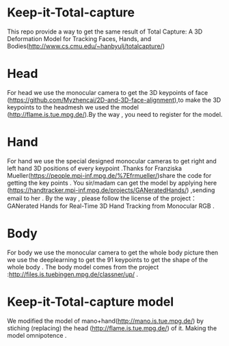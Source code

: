 # Keep-it-Total-capture
This repo provide a way to get the same result of Total Capture: A 3D Deformation Model for Tracking Faces, Hands, and Bodies(http://www.cs.cmu.edu/~hanbyulj/totalcapture/)

# Head
For head we use the  monocular camera to get the 3D keypoints of face (https://github.com/Myzhencai/2D-and-3D-face-alignment),to make the 3D keypoints to the headmesh we used the model (http://flame.is.tue.mpg.de/).By the way , you need to register for the model.

# Hand
For hand we use the special designed monocular cameras to get right and left hand 3D positions of every keypoint .Thanks for Franziska Mueller(https://people.mpi-inf.mpg.de/%7Efrmueller/)share the code for getting the key points . You sir/madam can get the model by applying here (https://handtracker.mpi-inf.mpg.de/projects/GANeratedHands/) ,sending email to her . By the way , please follow the license of the project：GANerated Hands for Real-Time 3D Hand Tracking from Monocular RGB .

# Body
For body we use the monocular camera to get the whole body picture then we use the deeplearning to get the 91 keypoints to get the shape of the whole body . The body model comes from the project :http://files.is.tuebingen.mpg.de/classner/up/ .

# Keep-it-Total-capture model
We modified the model of mano+hand(http://mano.is.tue.mpg.de/) by stiching (replacing) the head (http://flame.is.tue.mpg.de/) of it.
Making the model omnipotence .

